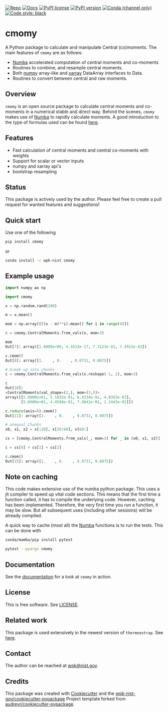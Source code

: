 [![Repo][repo-badge]][repo-link]
[![Docs][docs-badge]][docs-link]
[![PyPI license][license-badge]][license-link]
[![PyPI version][pypi-badge]][pypi-link]
[![Conda (channel only)][conda-badge]][conda-link]
[![Code style: black][black-badge]][black-link]

[black-badge]: https://img.shields.io/badge/code%20style-black-000000.svg
[black-link]: https://github.com/ambv/black
[pypi-badge]: https://img.shields.io/pypi/v/cmomy

<!-- [pypi-badge]: https://badge.fury.io/py/cmomy.svg -->

[pypi-link]: https://pypi.org/project/cmomy
[docs-badge]: https://img.shields.io/badge/docs-sphinx-informational
[docs-link]: https://pages.nist.gov/cmomy/
[repo-badge]: https://img.shields.io/badge/--181717?logo=github&logoColor=ffffff
[repo-link]: https://github.com/usnistgov/cmomy
[conda-badge]: https://img.shields.io/conda/v/wpk-nist/cmomy
[conda-link]: https://anaconda.org/wpk-nist/cmomy
[numpy]: https://numpy.org
[Numba]: https://numba.pydata.org/
[xarray]: https://docs.xarray.dev/en/stable/

<!-- Use total link so works from anywhere -->

[license-badge]: https://img.shields.io/pypi/l/cmomy?color=informational
[license-link]: https://github.com/usnistgov/cmomy/blob/master/LICENSE

<!-- For more badges, see https://shields.io/category/other and https://naereen.github.io/badges/ -->
<!-- [github-ci]: https://github.com/executablebooks/MyST-Parser/workflows/continuous-integration/badge.svg?branch=master -->
<!-- [github-link]: https://github.com/executablebooks/MyST-Parser -->
<!-- [codecov-badge]: https://codecov.io/gh/executablebooks/MyST-Parser/branch/master/graph/badge.svg -->
<!-- [codecov-link]: https://codecov.io/gh/executablebooks/MyST-Parser -->
<!-- [rtd-badge]: https://readthedocs.org/projects/myst-parser/badge/?version=latest -->
<!-- [rtd-link]: https://myst-parser.readthedocs.io/en/latest/?badge=latest -->
<!-- [pypi-badge]: https://img.shields.io/pypi/v/cmomy -->
<!-- [conda-badge]: https://anaconda.org/conda-forge/myst-parser/badges/version.svg -->
<!-- [conda-link]: https://anaconda.org/conda-forge/myst-parser -->
<!-- [install-badge]: https://img.shields.io/pypi/dw/myst-parser?label=pypi%20installs -->
<!-- [Install-link]: https://pypistats.org/packages/myst-parser -->

# cmomy

A Python package to calculate and manipulate Central (co)moments. The main features of `cmomy` are as follows:

-   [Numba][Numba] accelerated computation of central moments and co-moments
-   Routines to combine, and resample central moments.
-   Both [numpy][numpy] array-like and [xarray][xarray] DataArray interfaces to
    Data.
-   Routines to convert between central and raw moments.

## Overview

`cmomy` is an open source package to calculate central moments and
co-moments in a numerical stable and direct way. Behind the scenes,
`cmomy` makes use of [Numba][Numba] to rapidly
calculate moments. A good introduction to the type of formulas used can
be found
[here](https://en.wikipedia.org/wiki/Algorithms_for_calculating_variance).

## Features

-   Fast calculation of central moments and central co-moments with weights
-   Support for scalar or vector inputs
-   numpy and xarray api's
-   bootstrap resampling

## Status

This package is actively used by the author. Please feel free to create a pull request for wanted features and suggestions!

## Quick start

Use one of the following

```bash
pip install cmomy
```

or

```bash
conda install -c wpk-nist cmomy
```

## Example usage

```python
import numpy as np

import cmomy

x = np.random.rand(100)

m = x.mean()

mom = np.array([((x - m)**i).mean() for i in range(4)])

c = cmomy.CentralMoments.from_vals(x, mom=3)

mom
Out[7]: array([1.0000e+00, 4.1633e-17, 7.3123e-02, 7.4912e-03])

c.cmom()
Out[8]: array([1.    , 0.    , 0.0731, 0.0075])

# break up into chunks
c = cmomy.CentralMoments.from_vals(x.reshape(-1, 2), mom=3)

c
Out[10]:
<CentralMoments(val_shape=(2,), mom=(3,))>
array([[5.0000e+01, 5.1032e-01, 6.4334e-02, 4.0363e-03],
       [5.0000e+01, 4.4598e-01, 7.9842e-02, 1.2443e-02]])

c.reduce(axis=0).cmom()
Out[11]: array([1.    , 0.    , 0.0731, 0.0075])

# unequal chunks
x0, x1, x2 = x[:20], x[20:60], x[60:]

cs = [cmomy.CentralMoments.from_vals(_, mom=3) for _ in (x0, x1, x2)]

c = cs[0] + cs[1] + cs[2]

c.cmom()
Out[15]: array([1.    , 0.    , 0.0731, 0.0075])
```

## Note on caching

This code makes extensive use of the numba python package. This uses a
jit compiler to speed up vital code sections. This means that the first
time a function called, it has to compile the underlying code. However,
caching has been implemented. Therefore, the very first time you run a
function, it may be slow. But all subsequent uses (including other
sessions) will be already compiled.

A quick way to cache (most all) the [Numba][Numba] functions is to run the tests. This can be done with

```bash
conda/mamba/pip install pytest

pytest --pyargs cmomy
```

<!-- end-docs -->

## Documentation

See the [documentation][docs-link] for a look at `cmomy` in action.

## License

This is free software. See [LICENSE][license-link].

## Related work

This package is used extensively in the newest version of `thermoextrap`. See [here](https://github.com/usnistgov/thermo-extrap).

## Contact

The author can be reached at wpk@nist.gov.

## Credits

This package was created with
[Cookiecutter](https://github.com/audreyr/cookiecutter) and the
[wpk-nist-gov/cookiecutter-pypackage](https://github.com/wpk-nist-gov/cookiecutter-pypackage)
Project template forked from
[audreyr/cookiecutter-pypackage](https://github.com/audreyr/cookiecutter-pypackage).
